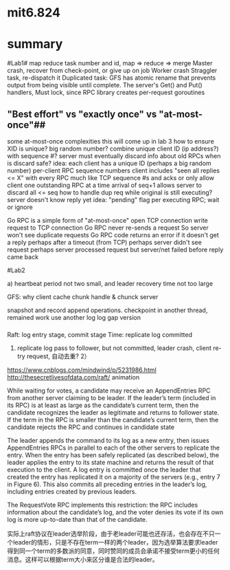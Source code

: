 # mit6.824

# summary

#Lab1#
map reduce task number and id, map => reduce => merge
Master crash, recover from check-point, or give up on job
Worker crash
Straggler task, re-dispatch it
Duplicated task: GFS has atomic rename that prevents output from being visible until complete.
The server's Get() and Put() handlers, Must lock, since RPC library creates per-request goroutines

## "Best effort" vs "exactly once" vs "at-most-once"##

some at-most-once complexities
  this will come up in lab 3
  how to ensure XID is unique?
    big random number?
    combine unique client ID (ip address?) with sequence #?
  server must eventually discard info about old RPCs
    when is discard safe?
    idea:
      each client has a unique ID (perhaps a big random number)
      per-client RPC sequence numbers
      client includes "seen all replies <= X" with every RPC
      much like TCP sequence #s and acks
    or only allow client one outstanding RPC at a time
      arrival of seq+1 allows server to discard all <= seq
  how to handle dup req while original is still executing?
    server doesn't know reply yet
    idea: "pending" flag per executing RPC; wait or ignore


Go RPC is a simple form of "at-most-once"
  open TCP connection
  write request to TCP connection
  Go RPC never re-sends a request
    So server won't see duplicate requests
  Go RPC code returns an error if it doesn't get a reply
    perhaps after a timeout (from TCP)
    perhaps server didn't see request
    perhaps server processed request but server/net failed before reply came back

#Lab2

a) heartbeat period not two small, and leader recovery time not too large

GFS:
why client cache chunk handle & chunck server

snapshot and record append operations.
checkpoint in another thread, remained work use another log
log gap
version

###

Raft: log entry stage, commit stage
Time:
replicate log
committed
1) replicate log pass to follower, but not committed, leader crash,  client re-try request, 自动去重?
2） 

https://www.cnblogs.com/mindwind/p/5231986.html
http://thesecretlivesofdata.com/raft/ animation



While waiting for votes, a candidate may receive an
AppendEntries RPC from another server claiming to be
leader. If the leader’s term (included in its RPC) is at least
as large as the candidate’s current term, then the candidate
recognizes the leader as legitimate and returns to follower
state. If the term in the RPC is smaller than the candidate’s
current term, then the candidate rejects the RPC and continues
in candidate state


The leader appends the command to its log as a new entry, then issues
AppendEntries RPCs in parallel to each of the other
servers to replicate the entry. When the entry has been
safely replicated (as described below), the leader applies
the entry to its state machine and returns the result of that
execution to the client.
A log entry is committed once the leader
that created the entry has replicated it on a majority of
the servers (e.g., entry 7 in Figure 6). This also commits
all preceding entries in the leader’s log, including entries
created by previous leaders.

The RequestVote RPC implements this restriction: the RPC
includes information about the candidate’s log, and the
voter denies its vote if its own log is more up-to-date than
that of the candidate.

实际上raft协议在leader选举阶段，由于老leader可能也还存活，也会存在不只一个leader的情形，只是不存在term一样的两个leader，因为选举算法要求leader得到同一个term的多数派的同意，同时赞同的成员会承诺不接受term更小的任何消息。这样可以根据term大小来区分谁是合法的leader。
